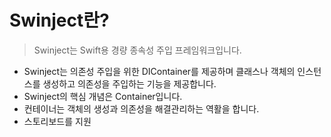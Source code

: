 # Swinject란?
> Swinject는 Swift용 경량 종속성 주입 프레임워크입니다.
> 
- Swinject는 의존성 주입을 위한 DIContainer를 제공하며 클래스나 객체의 인스턴스를 생성하고 의존성을 주입하는 기능을 제공합니다.
- Swinject의 핵심 개념은 Container입니다.
- 컨테이너는 객체의 생성과 의존성을 해결관리하는 역활을 합니다.
- 스토리보드를 지원
